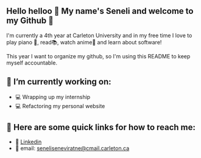 ## Hello helloo 🌺 My name's Seneli and welcome to my Github 🐼

I'm currently a 4th year at Carleton University and in my free time I love to play piano 🎹, read📚, watch anime🦊 and learn about software!

This year I want to organize my github, so I'm using this README to keep myself accountable.

## 🌿 I’m currently working on:

* 💻 Wrapping up my internship
* 💻 Refactoring my personal website 

## 🌿 Here are some quick links for how to reach me:

* 🌺 [Linkedin](https://www.linkedin.com/in/seneliseneviratne/)
* 🌺 email: [seneliseneviratne@cmail.carleton.ca](seneliseneviratne@cmail.carleton.ca)


<!--
**Seneli/Seneli** is a ✨ _special_ ✨ repository because its `README.md` (this file) appears on your GitHub profile.

Here are some ideas to get you started:

- 🔭 I’m currently working on ...
- 🌱 I’m currently learning ...
- 👯 I’m looking to collaborate on ...
- 🤔 I’m looking for help with ...
- 💬 Ask me about ...
- 📫 How to reach me: ...
- 😄 Pronouns: ...
- ⚡ Fun fact: ...
-->
